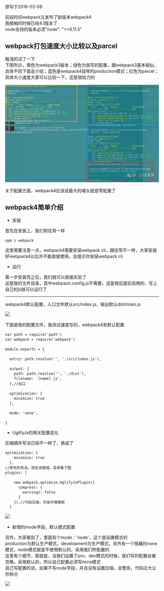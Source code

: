 原写于2018-03-08

  


前段时间webpack又发布了新版本webpack4  
我接触的时候已经4.1版本了  
node支持的版本必须"node": "&gt;=6.11.5"

## webpack打包速度大小比较以及parcel

粗浅的试了一下  
下图所示，黄色为webpack3版本；绿色为我写的配置，跟webpack3基本相似，具体不同下面会介绍；蓝色是webpack4自带的production模式；红色为parcel；  
具体大小速度大家可以比较一下，还是很给力的

![](/assets/import.png)

关于配置方面，webpack4应该说最大的噱头就是零配置了

## webpack4简单介绍

* 安装

首先在安装上，我们照往常一样

```
npm i webpack

```

这里需要注意一点，webpack4需要安装webpack cli，跟往常不一样，大家安装好webpack4以后并不能直接使用，会提示你安装webpack cli

* 运行

第一步安装完之后，我们就可以直接实验了  
这是我的文件目录，其中webpack.config.js不需要，这是我后面实验用的，写上自己的js就可以运行了

---

webpack4默认配置，入口文件默认src/index.js，输出默认dist/main.js

  


![](https://pic4.zhimg.com/80/v2-4cce254fba61180d398011bd4dbb019c_hd.jpg)

  


下面是我的配置文件，我测试速度写的，webpack4有默认配置

```
var path = require('path')
var webpack = require('webpack')

module.exports = {

  entry: path.resolve('', './src/index.js'),

  output: {
    path: path.resolve('', './dist'),
    filename: '[name].js',
  },//出口

  optimization: {
    minimize: true
  },

  mode: 'none',

}

```

* UglifyJs的相关配置变化

压缩插件写法已经不一样了，换成了

```
optimization: {
    minimize: true
  },
//原先的写法，现在会报错，具体看下图
plugins: [

    new webpack.optimize.UglifyJsPlugin({
      compress: {
        warnings: false
      }
    }),//代码压缩，开发环境慎用
  ]

```

  


![](https://pic1.zhimg.com/80/v2-3ec4db87437bf42dae5416d813c0be06_hd.jpg)

  


* 新增的mode字段，默认模式配置

另外，大家看到了，里面有个mode：'node'，这个是设置模式的  
production为默认生产模式，development为生产模式，另外有一个隐藏的none模式，node模式就是不使用默认的，采用我们所配置的  
这里有个细节，那就是，当我们设置了pro、dev模式的时候，我们写的配置会被忽略，采用默认的，所以自己配置必须写none模式  
自己写配置的话，如果不写node字段，并且没有设置压缩，会警告，代码过大让你拆分

  


![](https://pic2.zhimg.com/80/v2-1ff4c5b05bf5d67497b9998dcd980e93_hd.jpg)

